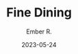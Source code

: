 ---
title: Fine Dining
description: This is a test
author: Ember R.
date: 2023-05-24
tags:
  - featured
category: short story
image: ./assets/images/featured/featured-2.jpg
imageAlt: This is a test
articleNumber: 2
---